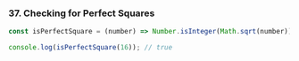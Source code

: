 ### **37. Checking for Perfect Squares**

```javascript
const isPerfectSquare = (number) => Number.isInteger(Math.sqrt(number));

console.log(isPerfectSquare(16)); // true
```
